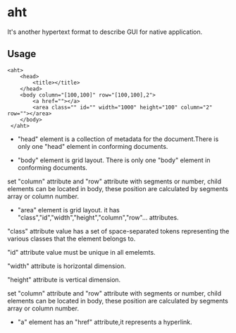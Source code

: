 # aht

It's another hypertext format to describe GUI for native application.

## Usage

```
<aht>
    <head>
        <title></title>
    </head>
    <body column="[100,100]" row="[100,100],2">
        <a href=""></a>
        <area class="" id="" width="1000" height="100" column="2" row=""></area>
    </body>
 </aht>
```
 
* "head" element is a collection of metadata for the document.There is only one "head" element in conforming documents.

* "body" element is grid layout. There is only one "body" element in conforming documents.

set "column" attribute and "row" attribute with segments or number, child elements can be located in body, these position are calculated by segments array or column number.

* "area" element is grid layout. it has "class","id","width","height","column","row"... attributes.

"class" attribute value has a set of space-separated tokens representing the various classes that the element belongs to.

"id" attribute value must be unique in all emelemts.

"width" attribute is horizontal dimension.

"height" attribute is vertical dimension.

set "column" attribute and "row" attribute with segments or number, child elements can be located in body, these position are calculated by segments array or column number.

* "a" element has an "href" attribute,it represents a hyperlink.

